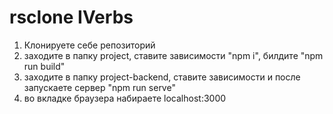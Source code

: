 # rsclone IVerbs
1) Клонируете себе репозиторий
2) заходите в папку project, ставите зависимости "npm i", билдите "npm run build"
3) заходите в папку project-backend, ставите зависимости и после запускаете сервер "npm run serve"
4) во вкладке браузера набираете localhost:3000
